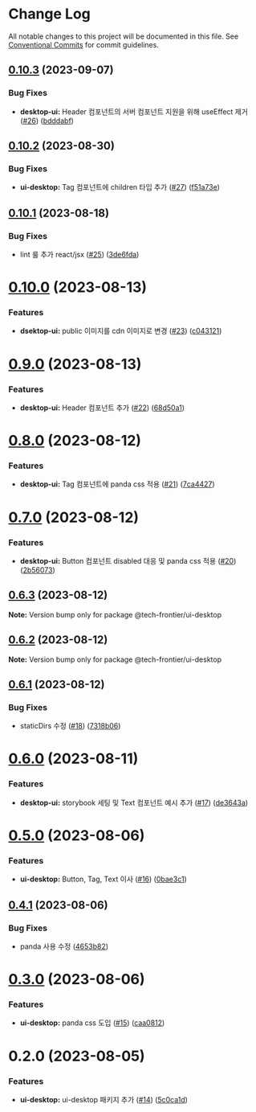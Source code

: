 # Change Log

All notable changes to this project will be documented in this file.
See [Conventional Commits](https://conventionalcommits.org) for commit guidelines.

## [0.10.3](https://github.com/Tech-Frontier/tech-frontier-packages/compare/@tech-frontier/ui-desktop@0.10.2...@tech-frontier/ui-desktop@0.10.3) (2023-09-07)


### Bug Fixes

* **desktop-ui:** Header 컴포넌트의 서버 컴포넌트 지원을 위해 useEffect 제거 ([#26](https://github.com/Tech-Frontier/tech-frontier-packages/issues/26)) ([bdddabf](https://github.com/Tech-Frontier/tech-frontier-packages/commit/bdddabfad2e58c38d4376a2e05b343ebe0931d52))





## [0.10.2](https://github.com/Tech-Frontier/tech-frontier-packages/compare/@tech-frontier/ui-desktop@0.10.1...@tech-frontier/ui-desktop@0.10.2) (2023-08-30)


### Bug Fixes

* **ui-desktop:** Tag 컴포넌트에 children 타입 추가 ([#27](https://github.com/Tech-Frontier/tech-frontier-packages/issues/27)) ([f51a73e](https://github.com/Tech-Frontier/tech-frontier-packages/commit/f51a73e190ceed28f7edf25484a437dbfc454d6d))





## [0.10.1](https://github.com/Tech-Frontier/tech-frontier-packages/compare/@tech-frontier/ui-desktop@0.10.0...@tech-frontier/ui-desktop@0.10.1) (2023-08-18)


### Bug Fixes

* lint 룰 추가 react/jsx ([#25](https://github.com/Tech-Frontier/tech-frontier-packages/issues/25)) ([3de6fda](https://github.com/Tech-Frontier/tech-frontier-packages/commit/3de6fda650a86bdea009fd29e8d50eb1547f07fb))





# [0.10.0](https://github.com/Tech-Frontier/tech-frontier-packages/compare/@tech-frontier/ui-desktop@0.9.0...@tech-frontier/ui-desktop@0.10.0) (2023-08-13)


### Features

* **dsektop-ui:** public 이미지를 cdn 이미지로 변경 ([#23](https://github.com/Tech-Frontier/tech-frontier-packages/issues/23)) ([c043121](https://github.com/Tech-Frontier/tech-frontier-packages/commit/c0431216cd2a68986df147046a1076fd0da0de0b))





# [0.9.0](https://github.com/Tech-Frontier/tech-frontier-packages/compare/@tech-frontier/ui-desktop@0.8.0...@tech-frontier/ui-desktop@0.9.0) (2023-08-13)


### Features

* **desktop-ui:** Header 컴포넌트 추가 ([#22](https://github.com/Tech-Frontier/tech-frontier-packages/issues/22)) ([68d50a1](https://github.com/Tech-Frontier/tech-frontier-packages/commit/68d50a1c32caab7650644755e201ee71612ef11c))





# [0.8.0](https://github.com/Tech-Frontier/tech-frontier-packages/compare/@tech-frontier/ui-desktop@0.7.0...@tech-frontier/ui-desktop@0.8.0) (2023-08-12)


### Features

* **desktop-ui:** Tag 컴포넌트에 panda css 적용  ([#21](https://github.com/Tech-Frontier/tech-frontier-packages/issues/21)) ([7ca4427](https://github.com/Tech-Frontier/tech-frontier-packages/commit/7ca44278343db24cb338037cd7a23aa0a8562b48))





# [0.7.0](https://github.com/Tech-Frontier/tech-frontier-packages/compare/@tech-frontier/ui-desktop@0.6.3...@tech-frontier/ui-desktop@0.7.0) (2023-08-12)


### Features

* **desktop-ui:** Button 컴포넌트 disabled 대응 및 panda css 적용 ([#20](https://github.com/Tech-Frontier/tech-frontier-packages/issues/20)) ([2b56073](https://github.com/Tech-Frontier/tech-frontier-packages/commit/2b56073420b238d61816fac5e1fa9b5b4563542e))





## [0.6.3](https://github.com/Tech-Frontier/tech-frontier-packages/compare/@tech-frontier/ui-desktop@0.6.2...@tech-frontier/ui-desktop@0.6.3) (2023-08-12)

**Note:** Version bump only for package @tech-frontier/ui-desktop





## [0.6.2](https://github.com/Tech-Frontier/tech-frontier-packages/compare/@tech-frontier/ui-desktop@0.6.1...@tech-frontier/ui-desktop@0.6.2) (2023-08-12)

**Note:** Version bump only for package @tech-frontier/ui-desktop





## [0.6.1](https://github.com/Tech-Frontier/tech-frontier-packages/compare/@tech-frontier/ui-desktop@0.6.0...@tech-frontier/ui-desktop@0.6.1) (2023-08-12)


### Bug Fixes

* staticDirs 수정 ([#18](https://github.com/Tech-Frontier/tech-frontier-packages/issues/18)) ([7318b06](https://github.com/Tech-Frontier/tech-frontier-packages/commit/7318b06e346d869afc391996599fed66a2798688))





# [0.6.0](https://github.com/Tech-Frontier/tech-frontier-packages/compare/@tech-frontier/ui-desktop@0.5.0...@tech-frontier/ui-desktop@0.6.0) (2023-08-11)


### Features

* **desktop-ui:** storybook 세팅 및 Text 컴포넌트 예시 추가 ([#17](https://github.com/Tech-Frontier/tech-frontier-packages/issues/17)) ([de3643a](https://github.com/Tech-Frontier/tech-frontier-packages/commit/de3643ac924b7cbe14fadaf6541d248e3c889c84))





# [0.5.0](https://github.com/Tech-Frontier/tech-frontier-packages/compare/@tech-frontier/ui-desktop@0.4.1...@tech-frontier/ui-desktop@0.5.0) (2023-08-06)


### Features

* **ui-desktop:** Button, Tag, Text 이사 ([#16](https://github.com/Tech-Frontier/tech-frontier-packages/issues/16)) ([0bae3c1](https://github.com/Tech-Frontier/tech-frontier-packages/commit/0bae3c15d0561c96edaf583a9de77019d442e604))





## [0.4.1](https://github.com/Tech-Frontier/tech-frontier-packages/compare/@tech-frontier/ui-desktop@0.3.0...@tech-frontier/ui-desktop@0.4.1) (2023-08-06)


### Bug Fixes

* panda 사용 수정 ([4653b82](https://github.com/Tech-Frontier/tech-frontier-packages/commit/4653b82dbb8c55134bd6ccf688fe3d90f648191e))





# [0.3.0](https://github.com/Tech-Frontier/tech-frontier-packages/compare/@tech-frontier/ui-desktop@0.2.0...@tech-frontier/ui-desktop@0.3.0) (2023-08-06)


### Features

* **ui-desktop:** panda css 도입 ([#15](https://github.com/Tech-Frontier/tech-frontier-packages/issues/15)) ([caa0812](https://github.com/Tech-Frontier/tech-frontier-packages/commit/caa08126466836b32f9fccbdc4f3f2a6a734a957))





# 0.2.0 (2023-08-05)


### Features

* **ui-desktop:** ui-desktop 패키지 추가 ([#14](https://github.com/Tech-Frontier/tech-frontier-packages/issues/14)) ([5c0ca1d](https://github.com/Tech-Frontier/tech-frontier-packages/commit/5c0ca1de97945c3f6312f45346f67829435076e1))
